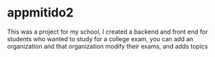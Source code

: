 # appmitido2

This was a project for my school, I created a backend and front end for students who wanted to study for a college exam, you can add an organization and that organization 
modify their exams, and adds topics
